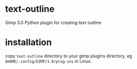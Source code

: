 # text-outline
Gimp 3.0 Python plugin for creating text outline


# installation
copy `text-outline` directory to your gimp plugins directory, eg `$HOME/.config/GIMP/3.0/plug-ins` in Linux.

